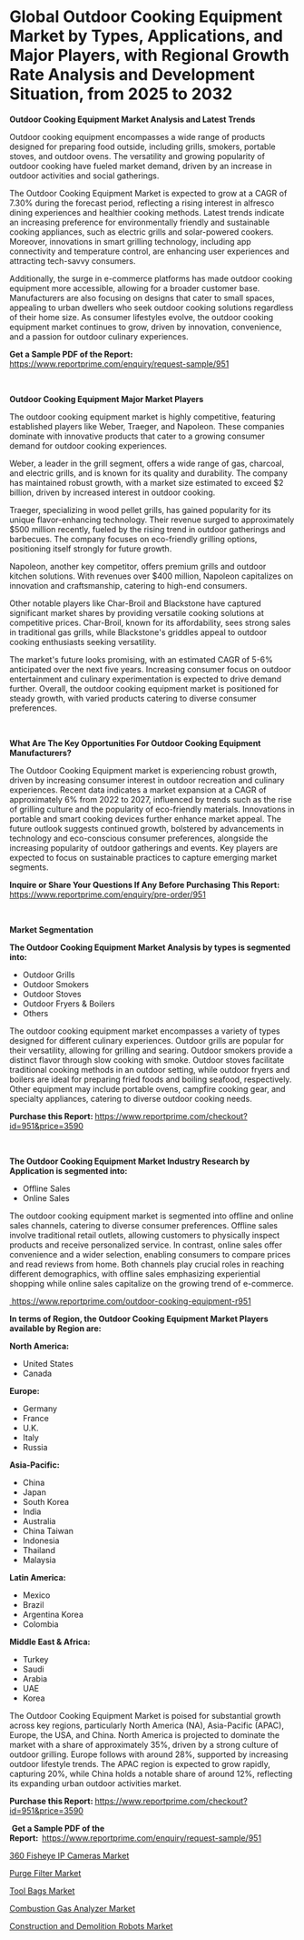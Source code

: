 <p><h1>Global Outdoor Cooking Equipment Market by Types, Applications, and Major Players, with Regional Growth Rate Analysis and Development Situation, from 2025 to 2032</h1></p><p><strong>Outdoor Cooking Equipment Market Analysis and Latest Trends</strong></p>
<p><p>Outdoor cooking equipment encompasses a wide range of products designed for preparing food outside, including grills, smokers, portable stoves, and outdoor ovens. The versatility and growing popularity of outdoor cooking have fueled market demand, driven by an increase in outdoor activities and social gatherings. </p><p>The Outdoor Cooking Equipment Market is expected to grow at a CAGR of 7.30% during the forecast period, reflecting a rising interest in alfresco dining experiences and healthier cooking methods. Latest trends indicate an increasing preference for environmentally friendly and sustainable cooking appliances, such as electric grills and solar-powered cookers. Moreover, innovations in smart grilling technology, including app connectivity and temperature control, are enhancing user experiences and attracting tech-savvy consumers.</p><p>Additionally, the surge in e-commerce platforms has made outdoor cooking equipment more accessible, allowing for a broader customer base. Manufacturers are also focusing on designs that cater to small spaces, appealing to urban dwellers who seek outdoor cooking solutions regardless of their home size. As consumer lifestyles evolve, the outdoor cooking equipment market continues to grow, driven by innovation, convenience, and a passion for outdoor culinary experiences.</p></p>
<p><strong>Get a Sample PDF of the Report:&nbsp;</strong> <a href="https://www.reportprime.com/enquiry/request-sample/951?utm_campaign=2794&utm_medium=2&utm_source=Github&utm_content=ia&utm_term=18032025&utm_id=outdoor-cooking-equipment">https://www.reportprime.com/enquiry/request-sample/951</a></p>
<p>&nbsp;</p>
<p><strong>Outdoor Cooking Equipment Major Market Players</strong></p>
<p><p>The outdoor cooking equipment market is highly competitive, featuring established players like Weber, Traeger, and Napoleon. These companies dominate with innovative products that cater to a growing consumer demand for outdoor cooking experiences. </p><p>Weber, a leader in the grill segment, offers a wide range of gas, charcoal, and electric grills, and is known for its quality and durability. The company has maintained robust growth, with a market size estimated to exceed $2 billion, driven by increased interest in outdoor cooking. </p><p>Traeger, specializing in wood pellet grills, has gained popularity for its unique flavor-enhancing technology. Their revenue surged to approximately $500 million recently, fueled by the rising trend in outdoor gatherings and barbecues. The company focuses on eco-friendly grilling options, positioning itself strongly for future growth.</p><p>Napoleon, another key competitor, offers premium grills and outdoor kitchen solutions. With revenues over $400 million, Napoleon capitalizes on innovation and craftsmanship, catering to high-end consumers. </p><p>Other notable players like Char-Broil and Blackstone have captured significant market shares by providing versatile cooking solutions at competitive prices. Char-Broil, known for its affordability, sees strong sales in traditional gas grills, while Blackstone's griddles appeal to outdoor cooking enthusiasts seeking versatility.</p><p>The market's future looks promising, with an estimated CAGR of 5-6% anticipated over the next five years. Increasing consumer focus on outdoor entertainment and culinary experimentation is expected to drive demand further. Overall, the outdoor cooking equipment market is positioned for steady growth, with varied products catering to diverse consumer preferences.</p></p>
<p>&nbsp;</p>
<p><strong>What Are The Key Opportunities For Outdoor Cooking Equipment Manufacturers?</strong></p>
<p><p>The Outdoor Cooking Equipment market is experiencing robust growth, driven by increasing consumer interest in outdoor recreation and culinary experiences. Recent data indicates a market expansion at a CAGR of approximately 6% from 2022 to 2027, influenced by trends such as the rise of grilling culture and the popularity of eco-friendly materials. Innovations in portable and smart cooking devices further enhance market appeal. The future outlook suggests continued growth, bolstered by advancements in technology and eco-conscious consumer preferences, alongside the increasing popularity of outdoor gatherings and events. Key players are expected to focus on sustainable practices to capture emerging market segments.</p></p>
<p><strong>Inquire or Share Your Questions If Any Before Purchasing This Report:</strong> <a href="https://www.reportprime.com/enquiry/pre-order/951?utm_campaign=2794&utm_medium=2&utm_source=Github&utm_content=ia&utm_term=18032025&utm_id=outdoor-cooking-equipment">https://www.reportprime.com/enquiry/pre-order/951</a></p>
<p>&nbsp;</p>
<p><strong>Market Segmentation</strong></p>
<p><strong>The Outdoor Cooking Equipment Market Analysis by types is segmented into:</strong></p>
<p><ul><li>Outdoor Grills</li><li>Outdoor Smokers</li><li>Outdoor Stoves</li><li>Outdoor Fryers & Boilers</li><li>Others</li></ul></p>
<p><p>The outdoor cooking equipment market encompasses a variety of types designed for different culinary experiences. Outdoor grills are popular for their versatility, allowing for grilling and searing. Outdoor smokers provide a distinct flavor through slow cooking with smoke. Outdoor stoves facilitate traditional cooking methods in an outdoor setting, while outdoor fryers and boilers are ideal for preparing fried foods and boiling seafood, respectively. Other equipment may include portable ovens, campfire cooking gear, and specialty appliances, catering to diverse outdoor cooking needs.</p></p>
<p><strong>Purchase this Report:&nbsp;</strong><a href="https://www.reportprime.com/checkout?id=951&price=3590&utm_campaign=2794&utm_medium=2&utm_source=Github&utm_content=ia&utm_term=18032025&utm_id=outdoor-cooking-equipment">https://www.reportprime.com/checkout?id=951&price=3590</a></p>
<p>&nbsp;</p>
<p><strong>The Outdoor Cooking Equipment Market Industry Research by Application is segmented into:</strong></p>
<p><ul><li>Offline Sales</li><li>Online Sales</li></ul></p>
<p><p>The outdoor cooking equipment market is segmented into offline and online sales channels, catering to diverse consumer preferences. Offline sales involve traditional retail outlets, allowing customers to physically inspect products and receive personalized service. In contrast, online sales offer convenience and a wider selection, enabling consumers to compare prices and read reviews from home. Both channels play crucial roles in reaching different demographics, with offline sales emphasizing experiential shopping while online sales capitalize on the growing trend of e-commerce.</p></p>
<p><a href="https://www.reportprime.com/outdoor-cooking-equipment-r951?utm_campaign=2794&utm_medium=2&utm_source=Github&utm_content=ia&utm_term=18032025&utm_id=outdoor-cooking-equipment">&nbsp;https://www.reportprime.com/outdoor-cooking-equipment-r951</a></p>
<p><strong>In terms of Region, the Outdoor Cooking Equipment Market Players available by Region are:</strong></p>
<p>
    <p> <strong> North America: </strong>
        <ul>
            <li>United States</li>
            <li>Canada</li>
        </ul>
        </p> 
    <p> <strong> Europe: </strong>
        <ul>
            <li>Germany</li>
            <li>France</li>
            <li>U.K.</li>
            <li>Italy</li>
            <li>Russia</li>
        </ul>
        </p> 
    <p> <strong> Asia-Pacific: </strong>
        <ul>
            <li>China</li>
            <li>Japan</li>
            <li>South Korea</li>
            <li>India</li>
            <li>Australia</li>
            <li>China Taiwan</li>
            <li>Indonesia</li>
            <li>Thailand</li>
            <li>Malaysia</li>
        </ul>
        </p> 
    <p> <strong> Latin America: </strong>
        <ul>
            <li>Mexico</li>
            <li>Brazil</li>
            <li>Argentina Korea</li>
            <li>Colombia</li>
        </ul>
        </p> 
    <p> <strong> Middle East & Africa: </strong>
        <ul>
            <li>Turkey</li>
            <li>Saudi</li>
            <li>Arabia</li>
            <li>UAE</li>
            <li>Korea</li>
        </ul>
    </p>
    </p>
<p><p>The Outdoor Cooking Equipment Market is poised for substantial growth across key regions, particularly North America (NA), Asia-Pacific (APAC), Europe, the USA, and China. North America is projected to dominate the market with a share of approximately 35%, driven by a strong culture of outdoor grilling. Europe follows with around 28%, supported by increasing outdoor lifestyle trends. The APAC region is expected to grow rapidly, capturing 20%, while China holds a notable share of around 12%, reflecting its expanding urban outdoor activities market.</p></p>
<p><strong>Purchase this Report: </strong><a href="https://www.reportprime.com/checkout?id=951&price=3590&utm_campaign=2794&utm_medium=2&utm_source=Github&utm_content=ia&utm_term=18032025&utm_id=outdoor-cooking-equipment">https://www.reportprime.com/checkout?id=951&price=3590</a></p>
<p>&nbsp;<strong>Get a Sample PDF of the Report:&nbsp;&nbsp;</strong><a href="https://www.reportprime.com/enquiry/request-sample/951?utm_campaign=2794&utm_medium=2&utm_source=Github&utm_content=ia&utm_term=18032025&utm_id=outdoor-cooking-equipment">https://www.reportprime.com/enquiry/request-sample/951</a></p>
<p><strong></strong></p>
<p><p><a href="https://www.linkedin.com/pulse/strategic-insights-360-fisheye-ip-cameras-market-stakeholder-kka5f?utm_campaign=2794&utm_medium=2&utm_source=Github&utm_content=ia&utm_term=18032025&utm_id=outdoor-cooking-equipment">360 Fisheye IP Cameras Market</a></p><p><a href="https://www.linkedin.com/pulse/charting-future-comprehensive-analysis-global-purge-filter-xco4c?utm_campaign=2794&utm_medium=2&utm_source=Github&utm_content=ia&utm_term=18032025&utm_id=outdoor-cooking-equipment">Purge Filter Market</a></p><p><a href="https://www.linkedin.com/pulse/global-tool-bags-market-analysis-from-2025-2032-examining-growth-4jfdf?utm_campaign=2794&utm_medium=2&utm_source=Github&utm_content=ia&utm_term=18032025&utm_id=outdoor-cooking-equipment">Tool Bags Market</a></p><p><a href="https://www.linkedin.com/pulse/analysis-global-combustion-gas-analyzer-market-present-landscape-jqdsf?utm_campaign=2794&utm_medium=2&utm_source=Github&utm_content=ia&utm_term=18032025&utm_id=outdoor-cooking-equipment">Combustion Gas Analyzer Market</a></p><p><a href="https://www.linkedin.com/pulse/construction-demolition-robots-industry-trends-comprehensive-pwr2c?utm_campaign=2794&utm_medium=2&utm_source=Github&utm_content=ia&utm_term=18032025&utm_id=outdoor-cooking-equipment">Construction and Demolition Robots Market</a></p></p>